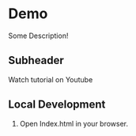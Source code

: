 # Demo

Some Description!

## Subheader

Watch tutorial on Youtube

## Local Development

1. Open Index.html in your browser.
